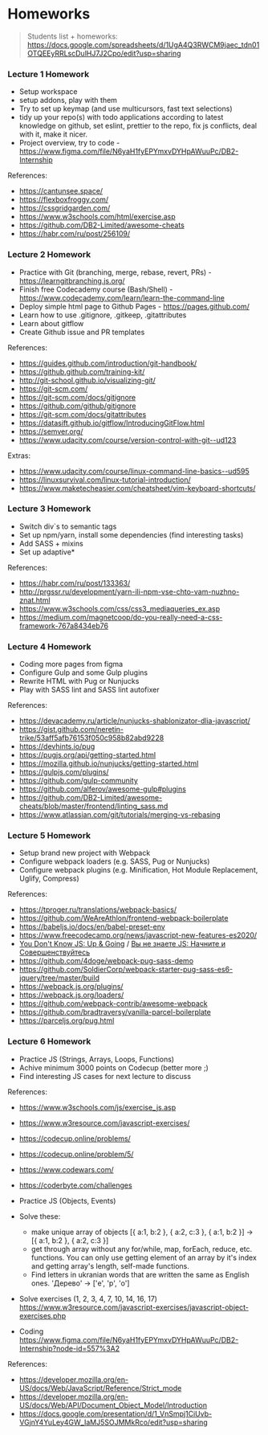 # Homeworks

> Students list + homeworks: https://docs.google.com/spreadsheets/d/1UgA4Q3RWCM9jaec_tdn01OTQEEyRRLscDulHJ7J2Cpo/edit?usp=sharing

### Lecture 1 Homework

- Setup workspace
- setup addons, play with them
- Try to set up keymap (and use multicursors, fast text selections)
- tidy up your repo(s) with todo applications according to latest knowledge on github, set eslint, prettier to the repo, fix js conflicts, deal with it, make it nicer.
- Project overview, try to code - https://www.figma.com/file/N6yaH1fyEPYmxvDYHpAWuuPc/DB2-Internship

References:

- https://cantunsee.space/
- https://flexboxfroggy.com/
- https://cssgridgarden.com/
- https://www.w3schools.com/html/exercise.asp
- https://github.com/DB2-Limited/awesome-cheats
- https://habr.com/ru/post/256109/

### Lecture 2 Homework

- Practice with Git (branching, merge, rebase, revert, PRs) - https://learngitbranching.js.org/
- Finish free Codecademy course (Bash/Shell) - https://www.codecademy.com/learn/learn-the-command-line
- Deploy simple html page to Github Pages - https://pages.github.com/
- Learn how to use .gitignore, .gitkeep, .gitattributes
- Learn about gitflow
- Create Github issue and PR templates

References:

- https://guides.github.com/introduction/git-handbook/
- https://github.github.com/training-kit/
- http://git-school.github.io/visualizing-git/
- https://git-scm.com/
- https://git-scm.com/docs/gitignore
- https://github.com/github/gitignore
- https://git-scm.com/docs/gitattributes
- https://datasift.github.io/gitflow/IntroducingGitFlow.html
- https://semver.org/
- https://www.udacity.com/course/version-control-with-git--ud123

Extras:

- https://www.udacity.com/course/linux-command-line-basics--ud595
- https://linuxsurvival.com/linux-tutorial-introduction/
- https://www.maketecheasier.com/cheatsheet/vim-keyboard-shortcuts/

### Lecture 3 Homework

- Switch div`s to semantic tags
- Set up npm/yarn, install some dependencies (find interesting tasks)
- Add SASS + mixins
- Set up adaptive\*

References:

- https://habr.com/ru/post/133363/
- http://prgssr.ru/development/yarn-ili-npm-vse-chto-vam-nuzhno-znat.html
- https://www.w3schools.com/css/css3_mediaqueries_ex.asp
- https://medium.com/magnetcoop/do-you-really-need-a-css-framework-767a8434eb76

### Lecture 4 Homework

- Coding more pages from figma
- Configure Gulp and some Gulp plugins
- Rewrite HTML with Pug or Nunjucks
- Play with SASS lint and SASS lint autofixer

References:

- https://devacademy.ru/article/nunjucks-shablonizator-dlia-javascript/
- https://gist.github.com/neretin-trike/53aff5afb76153f050c958b82abd9228
- https://devhints.io/pug
- https://pugjs.org/api/getting-started.html
- https://mozilla.github.io/nunjucks/getting-started.html
- https://gulpjs.com/plugins/
- https://github.com/gulp-community
- https://github.com/alferov/awesome-gulp#plugins
- https://github.com/DB2-Limited/awesome-cheats/blob/master/frontend/linting_sass.md
- https://www.atlassian.com/git/tutorials/merging-vs-rebasing

### Lecture 5 Homework

- Setup brand new project with Webpack
- Configure webpack loaders (e.g. SASS, Pug or Nunjucks)
- Configure webpack plugins (e.g. Minification, Hot Module Replacement, Uglify, Compress)

References:
- https://tproger.ru/translations/webpack-basics/
- https://github.com/WeAreAthlon/frontend-webpack-boilerplate
- https://babeljs.io/docs/en/babel-preset-env
- https://www.freecodecamp.org/news/javascript-new-features-es2020/
- [You Don't Know JS: Up & Going](https://github.com/getify/You-Dont-Know-JS/tree/master/up%20%26%20going) /
  [Вы не знаете JS: Начните и Совершенствуйтесь](https://github.com/azat-io/you-dont-know-js-ru/tree/master/up%20%26%20going)
- https://github.com/4doge/webpack-pug-sass-demo
- https://github.com/SoldierCorp/webpack-starter-pug-sass-es6-jquery/tree/master/build
- https://webpack.js.org/plugins/
- https://webpack.js.org/loaders/
- https://github.com/webpack-contrib/awesome-webpack
- https://github.com/bradtraversy/vanilla-parcel-boilerplate
- https://parceljs.org/pug.html

### Lecture 6 Homework

- Practice JS (Strings, Arrays, Loops, Functions)
- Achive minimum 3000 points on Codecup (better more ;)
- Find interesting JS cases for next lecture to discuss

References:
- https://www.w3schools.com/js/exercise_js.asp
- https://www.w3resource.com/javascript-exercises/
- https://codecup.online/problems/
- https://codecup.online/problem/5/ 
- https://www.codewars.com/
- https://coderbyte.com/challenges

- Practice JS (Objects, Events)
- Solve these: 
  - make unique array of objects [{ a:1, b:2 }, { a:2, c:3 }, { a:1, b:2 }] -> [{ a:1, b:2 }, { a:2, c:3 }]
  - get through array without any for/while, map, forEach, reduce, etc. functions. You can only use getting element of an array by it's index and getting array's length, self-made functions.
  - Find letters in ukranian words that are written the same as English ones. 'Дерево' -> ['e', 'p', 'o']
- Solve exercises (1, 2, 3, 4, 7, 10, 14, 16, 17) https://www.w3resource.com/javascript-exercises/javascript-object-exercises.php
- Coding https://www.figma.com/file/N6yaH1fyEPYmxvDYHpAWuuPc/DB2-Internship?node-id=557%3A2

References:
- https://developer.mozilla.org/en-US/docs/Web/JavaScript/Reference/Strict_mode
- https://developer.mozilla.org/en-US/docs/Web/API/Document_Object_Model/Introduction
- https://docs.google.com/presentation/d/1_VnSmpj1CiUvb-VGjnY4YuLey4GW_IaMJ5SOJMMkRco/edit?usp=sharing